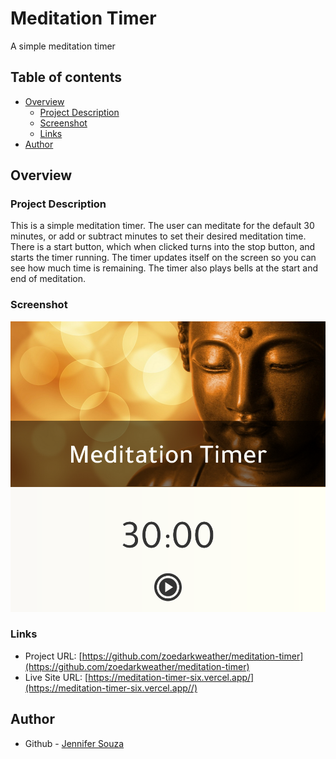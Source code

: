 # Meditation Timer

A simple meditation timer

## Table of contents

- [Overview](#overview)
  - [Project Description](#project-description)
  - [Screenshot](#screenshot)
  - [Links](#links)
- [Author](#author)

## Overview

### Project Description

This is a simple meditation timer. The user can meditate for the default 30 minutes, or add or subtract minutes to set their desired meditation time. There is a start button, which when clicked turns into the stop button, and starts the timer running. The timer updates itself on the screen so you can see how much time is remaining. The timer also plays bells at the start and end of meditation.

### Screenshot

![](./screenshot.png)

### Links

- Project URL: [https://github.com/zoedarkweather/meditation-timer](https://github.com/zoedarkweather/meditation-timer)
- Live Site URL: [https://meditation-timer-six.vercel.app/](https://meditation-timer-six.vercel.app//)

## Author

- Github - [Jennifer Souza](https://github.com/zoedarkweather)
